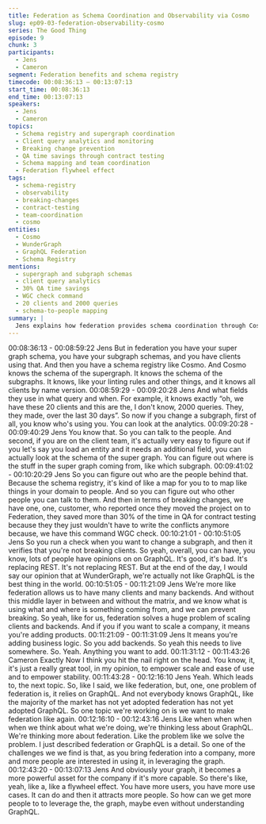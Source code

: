 ```yaml
---
title: Federation as Schema Coordination and Observability via Cosmo
slug: ep09-03-federation-observability-cosmo
series: The Good Thing
episode: 9
chunk: 3
participants:
  - Jens
  - Cameron
segment: Federation benefits and schema registry
timecode: 00:08:36:13 – 00:13:07:13
start_time: 00:08:36:13
end_time: 00:13:07:13
speakers:
  - Jens
  - Cameron
topics:
  - Schema registry and supergraph coordination
  - Client query analytics and monitoring
  - Breaking change prevention
  - QA time savings through contract testing
  - Schema mapping and team coordination
  - Federation flywheel effect
tags:
  - schema-registry
  - observability
  - breaking-changes
  - contract-testing
  - team-coordination
  - cosmo
entities:
  - Cosmo
  - WunderGraph
  - GraphQL Federation
  - Schema Registry
mentions:
  - supergraph and subgraph schemas
  - client query analytics
  - 30% QA time savings
  - WGC check command
  - 20 clients and 2000 queries
  - schema-to-people mapping
summary: |
  Jens explains how federation provides schema coordination through Cosmo's registry, which tracks supergraph schemas, subgraphs, and client usage patterns. This enables breaking change prevention, team coordination, and significant QA time savings. He discusses the federation flywheel effect where more users create more use cases, attracting even more users.
---
```


00:08:36:13 - 00:08:59:22
Jens
But in federation you have your super graph schema, you have your subgraph schemas, and
you have clients using that. And then you have a schema registry like Cosmo. And Cosmo
knows the schema of the supergraph. It knows the schema of the subgraphs. It knows, like your
linting rules and other things, and it knows all clients by name version.
00:08:59:29 - 00:09:20:28
Jens
And what fields they use in what query and when. For example, it knows exactly “oh, we have
these 20 clients and this are the, I don't know, 2000 queries. They, they made, over the last 30
days”. So now if you change a subgraph, first of all, you know who's using you. You can look at
the analytics.
00:09:20:28 - 00:09:40:29
Jens
You know that. So you can talk to the people. And second, if you are on the client team, it's
actually very easy to figure out if you let's say you load an entity and it needs an additional field,
you can actually look at the schema of the super graph. You can figure out where is the stuff in
the super graph coming from, like which subgraph.
00:09:41:02 - 00:10:20:29
Jens
So you can figure out who are the people behind that. Because the schema registry, it's kind of
like a map for you to to map like things in your domain to people. And so you can figure out who
other people you can talk to them. And then in terms of breaking changes, we have one, one,
customer, who reported once they moved the project on to Federation, they saved more than
30% of the time in QA for contract testing because they they just wouldn't have to write the
conflicts anymore because, we have this command WGC check.
00:10:21:01 - 00:10:51:05
Jens
So you run a check when you want to change a subgraph, and then it verifies that you're not
breaking clients. So yeah, overall, you can have, you know, lots of people have opinions on on
GraphQL. It's good, it's bad. It's replacing REST. It's not replacing REST. But at the end of the
day, I would say our opinion that at WunderGraph, we're actually not like GraphQL is the best
thing in the world.
00:10:51:05 - 00:11:21:09
Jens
We're more like federation allows us to have many clients and many backends. And without this
middle layer in between and without the matrix, and we know what is using what and where is
something coming from, and we can prevent breaking. So yeah, like for us, federation solves a
huge problem of scaling clients and backends. And if you if you want to scale a company, it
means you're adding products.
00:11:21:09 - 00:11:31:09
Jens
It means you're adding business logic. So you add backends. So yeah this needs to live
somewhere. So. Yeah. Anything you want to add.
00:11:31:12 - 00:11:43:26
Cameron
Exactly
Now I think you hit the nail right on the head. You know, it, it's just a really great tool, in my
opinion, to empower scale and ease of use and to empower stability.
00:11:43:28 - 00:12:16:10
Jens
Yeah. Which leads to, the next topic. So, like I said, we like federation, but, one, one problem of
federation is, it relies on GraphQL. And not everybody knows GraphQL, like the majority of the
market has not yet adopted federation has not yet adopted GraphQL. So one topic we're
working on is we want to make federation like again.
00:12:16:10 - 00:12:43:16
Jens
Like when when when when we think about what we're doing, we're thinking less about
GraphQL. We're thinking more about federation. Like the problem like we solve the problem. I
just described federation or GraphQL is a detail. So one of the challenges we we find is that, as
you bring federation into a company, more and more people are interested in using it, in
leveraging the graph.
00:12:43:20 - 00:13:07:13
Jens
And obviously your graph, it becomes a more powerful asset for the company if it's more
capable. So there's like, yeah, like a, like a flywheel effect. You have more users, you have more
use cases. It can do and then it attracts more people. So how can we get more people to to
leverage the, the graph, maybe even without understanding GraphQL.